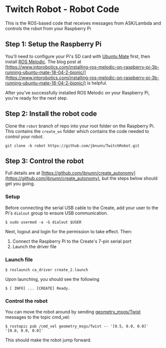 # Twitch Robot - Robot Code

This is the ROS-based code that receives messages from ASK/Lambda and controls the robot from your Raspberry Pi

## Step 1: Setup the Raspberry Pi

You'll need to configure your Pi's SD card with [Ubuntu Mate](https://ubuntu-mate.org/raspberry-pi/) first, then install [ROS Melodic](http://wiki.ros.org/melodic/). The blog post at [https://www.intorobotics.com/installing-ros-melodic-on-raspberry-pi-3b-running-ubuntu-mate-18-04-2-bionic/](https://www.intorobotics.com/installing-ros-melodic-on-raspberry-pi-3b-running-ubuntu-mate-18-04-2-bionic/) is helpful.

After you've successfully installed ROS Melodic on your Raspberry Pi, you're ready for the next step.

## Step 2: Install the robot code

Clone the `robot` branch of repo into your root folder on the Raspberry Pi. This contains the `create_ws` folder which contains the code needed to control your robot.


    git clone -b robot https://github.com/jbnunn/TwitchRobot.git

## Step 3: Control the robot

Full details are at [https://github.com/jbnunn/create_autonomy](https://github.com/jbnunn/create_autonomy), but the steps below should get you going. 

### Setup

Before connecting the serial USB cable to the Create, add your user to the Pi's `dialout` group to ensure USB communication.

    $ sudo usermod -a -G dialout $USER

Next, logout and login for the permission to take effect. Then:

1. Connect the Raspberry Pi to the Create's 7-pin serial port
2. Launch the driver file

### Launch file

    $ roslaunch ca_driver create_2.launch

Upon launching, you should see the following

    $ [ INFO] ... [CREATE] Ready.

### Control the robot

You can move the robot around by sending [geometry_msgs/Twist](http://docs.ros.org/api/geometry_msgs/html/msg/Twist.html) messages to the topic cmd_vel:

    $ rostopic pub /cmd_vel geometry_msgs/Twist -- '[0.5, 0.0, 0.0]' '[0.0, 0.0, 0.0]'

This should make the robot jump forward.



    
    


